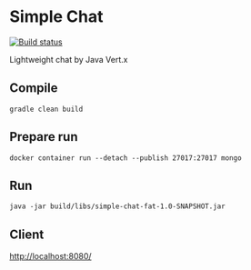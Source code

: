 # Simple Chat

[![Build status](https://github.com/dzx912/simple-chat/actions/workflows/gradle.yml/badge.svg?branch=master)](https://github.com/dzx912/simple-chat/actions/workflows/gradle.yml)

Lightweight chat by Java Vert.x

## Compile

`gradle clean build`

## Prepare run

`docker container run --detach --publish 27017:27017 mongo`

## Run

`java -jar build/libs/simple-chat-fat-1.0-SNAPSHOT.jar`

## Client

[http://localhost:8080/](http://localhost:8080/)